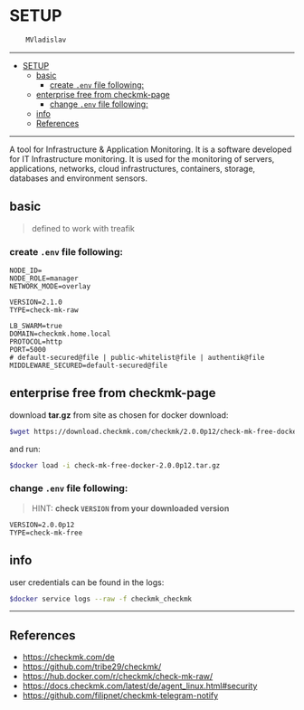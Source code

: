# SETUP

```sh
    MVladislav
```

---

- [SETUP](#setup)
  - [basic](#basic)
    - [create `.env` file following:](#create-env-file-following)
  - [enterprise free from checkmk-page](#enterprise-free-from-checkmk-page)
    - [change `.env` file following:](#change-env-file-following)
  - [info](#info)
  - [References](#references)

---

A tool for Infrastructure & Application Monitoring. It is a software developed for IT Infrastructure monitoring. It is used for the monitoring of servers, applications, networks, cloud infrastructures, containers, storage, databases and environment sensors.

## basic

> defined to work with treafik

### create `.env` file following:

```env
NODE_ID=
NODE_ROLE=manager
NETWORK_MODE=overlay

VERSION=2.1.0
TYPE=check-mk-raw

LB_SWARM=true
DOMAIN=checkmk.home.local
PROTOCOL=http
PORT=5000
# default-secured@file | public-whitelist@file | authentik@file
MIDDLEWARE_SECURED=default-secured@file
```

## enterprise free from checkmk-page

download **tar.gz** from site as chosen for docker download:

```sh
$wget https://download.checkmk.com/checkmk/2.0.0p12/check-mk-free-docker-2.0.0p12.tar.gz
```

and run:

```sh
$docker load -i check-mk-free-docker-2.0.0p12.tar.gz
```

### change `.env` file following:

> HINT: **check `VERSION` from your downloaded version**

```env
VERSION=2.0.0p12
TYPE=check-mk-free
```

## info

user credentials can be found in the logs:

```sh
$docker service logs --raw -f checkmk_checkmk
```

---

## References

- <https://checkmk.com/de>
- <https://github.com/tribe29/checkmk/>
- <https://hub.docker.com/r/checkmk/check-mk-raw/>
- <https://docs.checkmk.com/latest/de/agent_linux.html#security>
- <https://github.com/filipnet/checkmk-telegram-notify>

